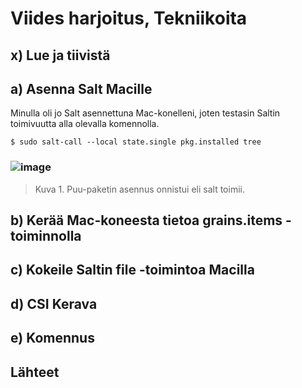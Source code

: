 # Viides harjoitus, Tekniikoita
## x) Lue ja tiivistä
## a) Asenna Salt Macille
Minulla oli jo Salt asennettuna Mac-konelleni, joten testasin Saltin toimivuutta alla olevalla komennolla.

    $ sudo salt-call --local state.single pkg.installed tree
### ![image](https://github.com/Lambizzzz/infra-as-code/assets/148875838/1240609a-bdd8-48ba-83b7-a2f1fd8211ac)

> Kuva 1. Puu-paketin asennus onnistui eli salt toimii.

## b) Kerää Mac-koneesta tietoa grains.items -toiminnolla
## c) Kokeile Saltin file -toimintoa Macilla
## d) CSI Kerava
## e) Komennus
## Lähteet
